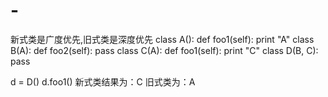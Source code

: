 # -
新式类是广度优先,旧式类是深度优先
class A():
    def foo1(self):
        print "A"
class B(A):
    def foo2(self):
        pass
class C(A):
    def foo1(self):
        print "C"
class D(B, C):
    pass
    
d = D()
d.foo1()
新式类结果为：C
旧式类为：A
